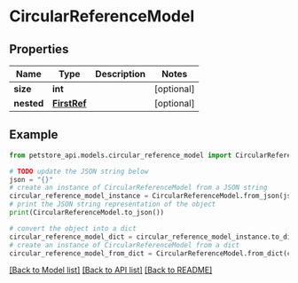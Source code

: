 # CircularReferenceModel


## Properties

Name | Type | Description | Notes
------------ | ------------- | ------------- | -------------
**size** | **int** |  | [optional] 
**nested** | [**FirstRef**](FirstRef.md) |  | [optional] 

## Example

```python
from petstore_api.models.circular_reference_model import CircularReferenceModel

# TODO update the JSON string below
json = "{}"
# create an instance of CircularReferenceModel from a JSON string
circular_reference_model_instance = CircularReferenceModel.from_json(json)
# print the JSON string representation of the object
print(CircularReferenceModel.to_json())

# convert the object into a dict
circular_reference_model_dict = circular_reference_model_instance.to_dict()
# create an instance of CircularReferenceModel from a dict
circular_reference_model_from_dict = CircularReferenceModel.from_dict(circular_reference_model_dict)
```
[[Back to Model list]](../README.md#documentation-for-models) [[Back to API list]](../README.md#documentation-for-api-endpoints) [[Back to README]](../README.md)


